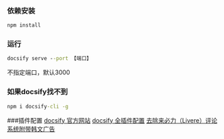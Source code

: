 ### 依赖安装
```cmd
npm install
```

### 运行
```cmd
docsify serve --port 【端口】
```
不指定端口，默认3000

### 如果docsify找不到
```cmd
npm i docsify-cli -g
```

###插件配置
[docsify 官方网站](https://docsify.js.org/#/zh-cn/)
[docsify 全插件配置](https://xiaofei.site/#/%E8%B5%84%E6%BA%90%E5%AF%BC%E8%88%AA/link?id=%e6%96%87%e6%a1%a3%e5%b7%a5%e5%85%b7)
[去除来必力（Livere）评论系统附带韩文广告](https://wzw21.cn/2022/02/06/rm-ad/)